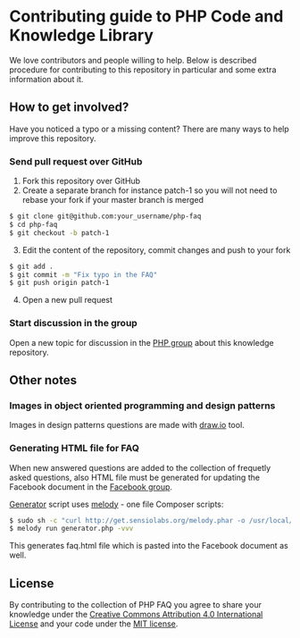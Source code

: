 # Contributing guide to PHP Code and Knowledge Library

We love contributors and people willing to help. Below is described procedure for contributing to this repository in particular and some extra information about it.

## How to get involved?

Have you noticed a typo or a missing content? There are many ways to help improve this repository.

### Send pull request over GitHub

1. Fork this repository over GitHub
2. Create a separate branch for instance patch-1 so you will not need to rebase your fork if your master branch is merged

```bash
$ git clone git@github.com:your_username/php-faq
$ cd php-faq
$ git checkout -b patch-1
```

3. Edit the content of the repository, commit changes and push to your fork

```bash
$ git add .
$ git commit -m "Fix typo in the FAQ"
$ git push origin patch-1
```

4. Open a new pull request

### Start discussion in the group

Open a new topic for discussion in the [PHP group][php-group] about this knowledge repository.

## Other notes

### Images in object oriented programming and design patterns

Images in design patterns questions are made with [draw.io][draw.io] tool.

### Generating HTML file for FAQ

When new answered questions are added to the collection of frequetly asked questions, also HTML file must be generated for updating
the Facebook document in the [Facebook group][php-group].

[Generator][generator] script uses [melody][melody] - one file Composer scripts:

```bash
$ sudo sh -c "curl http://get.sensiolabs.org/melody.phar -o /usr/local/bin/melody && chmod a+x /usr/local/bin/melody"
$ melody run generator.php -vvv
```

This generates faq.html file which is pasted into the Facebook document as well.

## License

By contributing to the collection of PHP FAQ you agree to share your knowledge under the [Creative Commons Attribution 4.0 International License][license] and your code under the [MIT license][license].

[php-group]: https://www.facebook.com/groups/2204685680/
[draw.io]: https://www.draw.io
[generator]: https://github.com/wwphp-fb/php-faq/blob/master/generator.php
[melody]: http://melody.sensiolabs.org/
[license]: https://github.com/wwphp-fb/php-faq/blob/master/LICENSE
